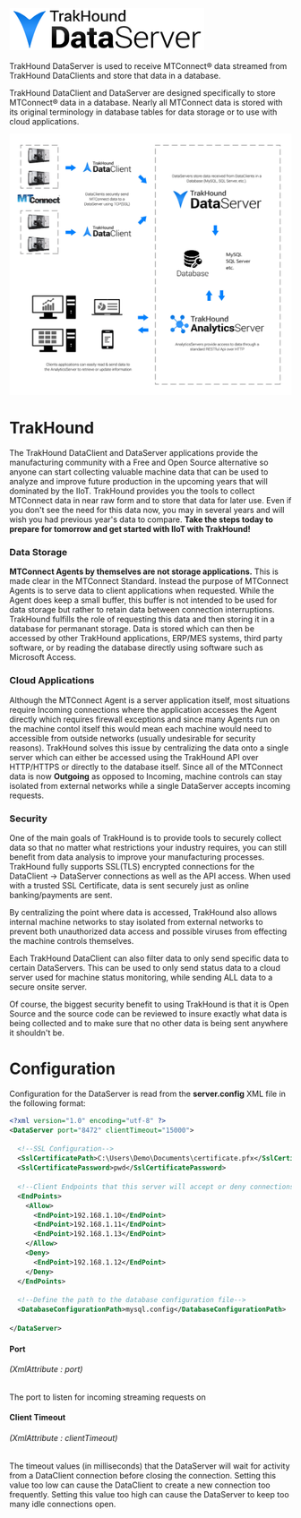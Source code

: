 ![TrakHound DataServer](dataserver-logo-02-75px.png)
<br>
<br>
TrakHound DataServer is used to receive MTConnect® data streamed from TrakHound DataClients and store that data in a database.

TrakHound DataClient and DataServer are designed specifically to store MTConnect® data in a database. Nearly all MTConnect data is stored with its original terminology in database tables for data storage or to use with cloud applications. 

![TrakHound Diagram](TrakHound-Diagram-01.jpg)

# TrakHound
The TrakHound DataClient and DataServer applications provide the manufacturing community with a Free and Open Source alternative so anyone can start collecting valuable machine data that can be used to analyze and improve future production in the upcoming years that will dominated by the IIoT. TrakHound provides you the tools to collect MTConnect data in near raw form and to store that data for later use. Even if you don't see the need for this data now, you may in several years and will wish you had previous year's data to compare. **Take the steps today to prepare for tomorrow and get started with IIoT with TrakHound!**

### Data Storage
**MTConnect Agents by themselves are not storage applications.** This is made clear in the MTConnect Standard. Instead the purpose of MTConnect Agents is to serve data to client applications when requested. While the Agent does keep a small buffer, this buffer is not intended to be used for data storage but rather to retain data between connection interruptions. TrakHound fulfills the role of requesting this data and then storing it in a database for permanant storage. Data is stored which can then be accessed by other TrakHound applications, ERP/MES systems, third party software, or by reading the database directly using software such as Microsoft Access.

### Cloud Applications
Although the MTConnect Agent is a server application itself, most situations require Incoming connections where the application accesses the Agent directly which requires firewall exceptions and since many Agents run on the machine contol itself this would mean each machine would need to accessible from outside networks (usually undesirable for security reasons). TrakHound solves this issue by centralizing the data onto a single server which can either be accessed using the TrakHound API over HTTP/HTTPS or directly to the database itself. Since all of the MTConnect data is now **Outgoing** as opposed to Incoming, machine controls can stay isolated from external networks while a single DataServer accepts incoming requests.

### Security
One of the main goals of TrakHound is to provide tools to securely collect data so that no matter what restrictions your industry requires, you can still benefit from data analysis to improve your manufacturing processes. TrakHound fully supports SSL(TLS) encrypted connections for the DataClient -> DataServer connections as well as the API access. When used with a trusted SSL Certificate, data is sent securely just as online banking/payments are sent. 

By centralizing the point where data is accessed, TrakHound also allows internal machine networks to stay isolated from external networks to prevent both unauthorized data access and possible viruses from effecting the machine controls themselves.

Each TrakHound DataClient can also filter data to only send specific data to certain DataServers. This can be used to only send status data to a cloud server used for machine status monitoring, while sending ALL data to a secure onsite server. 

Of course, the biggest security benefit to using TrakHound is that it is Open Source and the source code can be reviewed to insure exactly what data is being collected and to make sure that no other data is being sent anywhere it shouldn't be.


# Configuration
Configuration for the DataServer is read from the **server.config** XML file in the following format:

```xml
<?xml version="1.0" encoding="utf-8" ?>
<DataServer port="8472" clientTimeout="15000">
  
  <!--SSL Configuration-->
  <SslCertificatePath>C:\Users\Demo\Documents\certificate.pfx</SslCertificatePath>
  <SslCertificatePassword>pwd</SslCertificatePassword>
 
  <!--Client Endpoints that this server will accept or deny connections from-->
  <EndPoints>
    <Allow>
      <EndPoint>192.168.1.10</EndPoint>
      <EndPoint>192.168.1.11</EndPoint>
      <EndPoint>192.168.1.13</EndPoint>
    </Allow>
    <Deny>
      <EndPoint>192.168.1.12</EndPoint>
    </Deny>
  </EndPoints>
    
  <!--Define the path to the database configuration file-->
  <DatabaseConfigurationPath>mysql.config</DatabaseConfigurationPath>
    
</DataServer>
```

#### Port
###### *(XmlAttribute : port)*
The port to listen for incoming streaming requests on

#### Client Timeout
###### *(XmlAttribute : clientTimeout)*
The timeout values (in milliseconds) that the DataServer will wait for activity from a DataClient connection before closing the connection. Setting this value too low can cause the DataClient to create a new connection too frequently. Setting this value too high can cause the DataServer to keep too many idle connections open.

